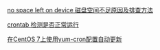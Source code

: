 [no space left on device 磁盘空间不足原因及排查方法](https://blog.csdn.net/jiedao_liyk/article/details/78497625)


[crontab 检测是否正常运行](https://blog.csdn.net/b1303110335/article/details/77097451?depth_1-utm_source=distribute.pc_relevant.none-task&utm_source=distribute.pc_relevant.none-task)


[在CentOS 7上使用yum-cron配置自动更新](https://www.myfreax.com/configure-automatic-updates-with-yum-cron-on-centos-7/)
